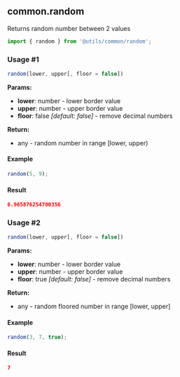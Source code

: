 ## common.random

Returns random number between 2 values

```javascript
import { random } from '@utils/common/random';
```

### Usage #1

```javascript
random(lower, upper[, floor = false])
```

**Params:**

* **lower**: number - lower border value
* **upper**: number - upper border value
* **floor**: false _[default: false]_ - remove decimal numbers

**Return:**

* any - random number in range [lower, upper)

#### Example

```javascript
random(5, 9);
```

#### Result

```json
6.965876254700356
```

### Usage #2

```javascript
random(lower, upper[, floor = false])
```

**Params:**

* **lower**: number - lower border value
* **upper**: number - upper border value
* **floor**: true _[default: false]_ - remove decimal numbers

**Return:**

* any - random floored number in range [lower, upper]

#### Example

```javascript
random(3, 7, true);
```

#### Result

```json
7
```